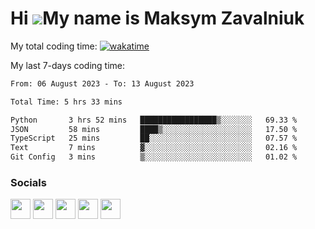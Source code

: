 Hi ![](https://user-images.githubusercontent.com/18350557/176309783-0785949b-9127-417c-8b55-ab5a4333674e.gif)My name is Maksym Zavalniuk
========================================================================================================================================


My total coding time: [![wakatime](https://wakatime.com/badge/user/13631fc5-0ee5-4aed-920d-b02dc1546d51.svg)](https://wakatime.com/@13631fc5-0ee5-4aed-920d-b02dc1546d51)

My last 7-days coding time:
<!--START_SECTION:waka-->

```txt
From: 06 August 2023 - To: 13 August 2023

Total Time: 5 hrs 33 mins

Python       3 hrs 52 mins   █████████████████▒░░░░░░░   69.33 %
JSON         58 mins         ████▒░░░░░░░░░░░░░░░░░░░░   17.50 %
TypeScript   25 mins         ██░░░░░░░░░░░░░░░░░░░░░░░   07.57 %
Text         7 mins          ▓░░░░░░░░░░░░░░░░░░░░░░░░   02.16 %
Git Config   3 mins          ▒░░░░░░░░░░░░░░░░░░░░░░░░   01.02 %
```

<!--END_SECTION:waka-->


### Socials

<p align="left"> <a href="https://www.dev.to/mezgoodle" target="_blank" rel="noreferrer"><img src="https://raw.githubusercontent.com/danielcranney/readme-generator/main/public/icons/socials/devdotto.svg" width="32" height="32" /></a> <a href="https://discord.com/users/mezgoodle" target="_blank" rel="noreferrer"><img src="https://raw.githubusercontent.com/danielcranney/readme-generator/main/public/icons/socials/discord.svg" width="32" height="32" /></a> <a href="https://www.github.com/mezgoodle" target="_blank" rel="noreferrer"><img src="https://raw.githubusercontent.com/danielcranney/readme-generator/main/public/icons/socials/github.svg" width="32" height="32" /></a> <a href="http://www.instagram.com/sylvenis" target="_blank" rel="noreferrer"><img src="https://raw.githubusercontent.com/danielcranney/readme-generator/main/public/icons/socials/instagram.svg" width="32" height="32" /></a> <a href="https://www.linkedin.com/in/maksym-zavalniuk-ba4a72193" target="_blank" rel="noreferrer"><img src="https://raw.githubusercontent.com/danielcranney/readme-generator/main/public/icons/socials/linkedin.svg" width="32" height="32" /></a></p>
